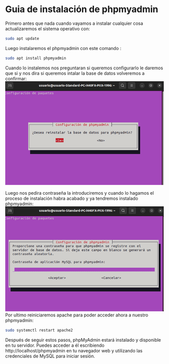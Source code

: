 # Guia de instalación de phpmyadmin
Primero antes que nada cuando vayamos a instalar cualquier cosa actualizaremos el sistema operativo con:
```bash
sudo apt update
```
Luego instalaremos el phpmyadmin con este comando :
```bash
sudo apt install phpmyadmin
```
Cuando lo instalemos nos preguntaran si queremos configurarlo le daremos que si y nos dira si queremos intalar la base de datos volveremos a confirmar:  
![phpmyadmin1](https://github.com/AlvaroAMGX/Practica_2_Trimestre_SRI/blob/main/capturas/phpmyadmin1.png)

Luego nos pedira contraseña la introduciremos y cuando lo hagamos el proceso de instalación habra acabado y ya tendremos instalado phpmyadmin:  
![phpmyadmin2](https://github.com/AlvaroAMGX/Practica_2_Trimestre_SRI/blob/main/capturas/phpmyadmin2.png)  
Por ultimo reiniciaremos apache para poder acceder ahora a nuestro phpmyadmin:  
```bash
sudo systemctl restart apache2
```
Después de seguir estos pasos, phpMyAdmin estará instalado y disponible en tu servidor. Puedes acceder a él escribiendo http://localhost/phpmyadmin en tu navegador web y utilizando las credenciales de MySQL para iniciar sesión.
